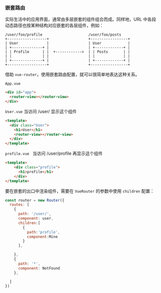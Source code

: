 ### 嵌套路由

实际生活中的应用界面，通常由多层嵌套的组件组合而成。同样地，URL 中各段动态路径也按某种结构对应嵌套的各层组件，例如： 

```
/user/foo/profile                     /user/foo/posts
+------------------+                  +-----------------+
| User             |                  | User            |
| +--------------+ |                  | +-------------+ |
| | Profile      | |  +------------>  | | Posts       | |
| |              | |                  | |             | |
| +--------------+ |                  | +-------------+ |
+------------------+                  +-----------------+
```

借助 `vue-router`，使用嵌套路由配置，就可以很简单地表达这种关系。 

`App.vue`

```html
<div id="app">
  <router-view></router-view>
</div>
```

`User.vue`   当访问 /user/  显示这个组件

```html
<template>
  <div class="User">
    <h1>User</h1>
    <router-view></router-view>
  </div>
</template>
```

`profile.vue `  当访问 /user/profile 再显示这个组件

```html
<template>
    <div class="profile">
      <h1>profile</h1>
    </div>
</template>
```

要在嵌套的出口中渲染组件，需要在 `VueRouter` 的参数中使用 `children` 配置： 

```javascript
const router = new Router({
  routes: [
    {
      path: '/user/',
      component: user,
      children:[
        {
          path:'profile',
          component:Mine
        }
      ],

    },
    {
      path: '*',
      component: NotFound
    },

  ]
})
```

